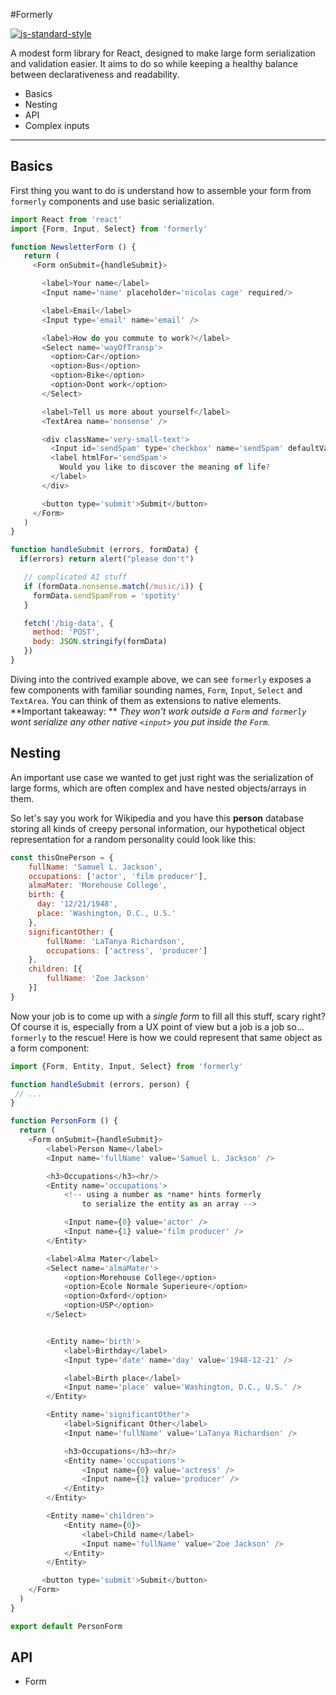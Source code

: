 #Formerly

[![js-standard-style](https://img.shields.io/badge/code%20style-standard-brightgreen.svg)](http://standardjs.com/)

A modest form library for React, designed to make large form serialization and validation easier. It aims to do so while keeping a healthy balance between declarativeness and readability.

- Basics
- Nesting
- API
- Complex inputs

---------------

## Basics

First thing you want to do is understand how to assemble your form from `formerly` components and use basic serialization.

```js
import React from 'react'
import {Form, Input, Select} from 'formerly'

function NewsletterForm () {
   return (
     <Form onSubmit={handleSubmit}>

       <label>Your name</label>
       <Input name='name' placeholder='nicolas cage' required/>

       <label>Email</label>
       <Input type='email' name='email' />

       <label>How do you commute to work?</label>
       <Select name='wayOfTransp'>
         <option>Car</option>
         <option>Bus</option>
         <option>Bike</option>
         <option>Dont work</option>
       </Select>

       <label>Tell us more about yourself</label>
       <TextArea name='nonsense' />

       <div className='very-small-text'>
         <Input id='sendSpam' type='checkbox' name='sendSpam' defaultValue={true} />
         <label htmlFor='sendSpam'>
           Would you like to discover the meaning of life?
         </label>
       </div>

       <button type='submit'>Submit</button>
     </Form>
   )
}

function handleSubmit (errors, formData) {
  if(errors) return alert("please don't")

   // complicated AI stuff
   if (formData.nonsense.match(/music/i)) {
     formData.sendSpamFrom = 'spotity'
   }

   fetch('/big-data', {
     method: 'POST',
     body: JSON.stringify(formData)
   })
}
```

Diving into the contrived example above, we can see `formerly` exposes a few components with familiar sounding names, `Form`, `Input`, `Select` and `TextArea`.
You can think of them as extensions to native elements. **Important takeaway: ** *They won't work outside a `Form` and `formerly` wont serialize any other native `<input>` you put inside the `Form`.*

## Nesting

An important use case we wanted to get just right was the serialization of large forms, which are often complex and have nested objects/arrays in them.

So let's say you work for Wikipedia and you have this **person** database storing all kinds of creepy personal information, our hypothetical object representation for a random personality could look like this:

```js
const thisOnePerson = {
	fullName: 'Samuel L. Jackson',
	occupations: ['actor', 'film producer'],
	almaMater: 'Morehouse College',
	birth: {
	  day: '12/21/1948',
	  place: 'Washington, D.C., U.S.'
	},
	significantOther: {
		fullName: 'LaTanya Richardson',
		occupations: ['actress', 'producer']
	},
	children: [{
		fullName: 'Zoe Jackson'
	}]
}
```
Now your job is to come up with a *single form* to fill all this stuff, scary right? Of course it is, especially from a UX point of view but a job is a job so... `formerly` to the rescue! Here is how we could represent that same object as a form component:

```js
import {Form, Entity, Input, Select} from 'formerly'

function handleSubmit (errors, person) {
 // ...
}

function PersonForm () {
  return (
    <Form onSubmit={handleSubmit}>
	    <label>Person Name</label>
	    <Input name='fullName' value='Samuel L. Jackson' />

		<h3>Occupations</h3><hr/>
		<Entity name='occupations'>
  		    <!-- using a number as *name* hints formerly
			    to serialize the entity as an array -->

		    <Input name={0} value='actor' />
		    <Input name={1} value='film producer' />
		</Entity>

		<label>Alma Mater</label>
		<Select name='almaMater'>
			<option>Morehouse College</option>
			<option>École Normale Superieure</option>
			<option>Oxford</option>
			<option>USP</option>
		</Select>


		<Entity name='birth'>
			<label>Birthday</label>
			<Input type='date' name='day' value='1948-12-21' />

			<label>Birth place</label>
			<Input name='place' value='Washington, D.C., U.S.' />
		</Entity>

		<Entity name='significantOther'>
		    <label>Significant Other</label>
		    <Input name='fullName' value='LaTanya Richardson' />

			<h3>Occupations</h3><hr/>
			<Entity name='occupations'>
			    <Input name={0} value='actress' />
			    <Input name={1} value='producer' />
			</Entity>
		</Entity>

		<Entity name='children'>
			<Entity name={0}>
				<label>Child name</label>
			    <Input name='fullName' value='Zoe Jackson' />
		    </Entity>
		</Entity>

       <button type='submit'>Submit</button>
    </Form>
  )
}

export default PersonForm
```

## API

- Form
